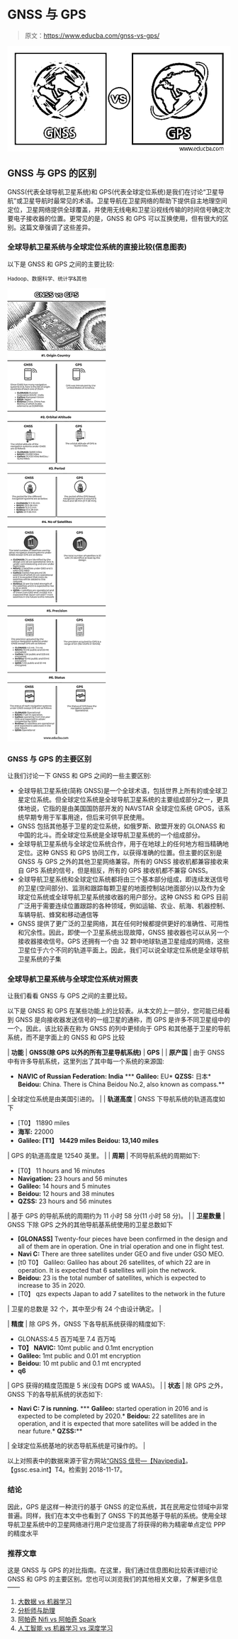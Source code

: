 # GNSS 与 GPS

> 原文：<https://www.educba.com/gnss-vs-gps/>

![GNSS-vs-GPS](img/4694afe9592ac4b522727edf379c8254.png)



## GNSS 与 GPS 的区别

GNSS(代表全球导航卫星系统)和 GPS(代表全球定位系统)是我们在讨论“卫星导航”或卫星导航时最常见的术语。卫星导航在卫星网络的帮助下提供自主地理空间定位，卫星网络提供全球覆盖，并使用无线电和卫星沿视线传输的时间信号确定次要电子接收器的位置。更常见的是，GNSS 和 GPS 可以互换使用，但有很大的区别。这篇文章强调了这些差异。

### 全球导航卫星系统与全球定位系统的直接比较(信息图表)

以下是 GNSS 和 GPS 之间的主要比较:

<small>Hadoop、数据科学、统计学&其他</small>

![GNSS-vs-GPS-info](img/97ff355453b3567030df502dba371418.png)



### GNSS 与 GPS 的主要区别

让我们讨论一下 GNSS 和 GPS 之间的一些主要区别:

*   全球导航卫星系统(简称 GNSS)是一个全球术语，包括世界上所有的或全球卫星定位系统。但全球定位系统是全球导航卫星系统的主要组成部分之一，更具体地说，它指的是由美国国防部开发的 NAVSTAR 全球定位系统 GPOS，该系统早期专用于军事用途，但后来可供平民使用。
*   GNSS 包括其他基于卫星的定位系统，如俄罗斯、欧盟开发的 GLONASS 和中国的北斗。而全球定位系统是全球导航卫星系统的一个组成部分。
*   全球导航卫星系统与全球定位系统合作，用于在地球上的任何地方相当精确地定位。这种 GNSS 和 GPS 协同工作，以获得准确的位置。但主要的区别是 GNSS 与 GPS 之外的其他卫星网络兼容。所有的 GNSS 接收机都兼容接收来自 GPS 系统的信号，但是相反，所有的 GPS 接收机都不兼容 GNSS。
*   全球导航卫星系统和全球定位系统都将由三个基本部分组成，即连续发送信号的卫星(空间部分)、监测和跟踪每颗卫星的地面控制站(地面部分)以及作为全球定位系统或全球导航卫星系统接收器的用户部分。这种 GNSS 和 GPS 目前广泛用于需要连续位置跟踪的各种领域，例如运输、农业、航海、机器控制、车辆导航、蜂窝和移动通信等
*   GNSS 提供了更广泛的卫星网络，其在任何时候都提供更好的准确性、可用性和冗余性。因此，即使一个卫星系统出现故障，GNSS 接收器也可以从另一个接收器接收信号。GPS 还拥有一个由 32 颗中地球轨道卫星组成的网络，这些卫星位于六个不同的轨道平面上。因此，我们可以说全球定位系统是全球导航卫星系统的子集

### 全球导航卫星系统与全球定位系统对照表

让我们看看 GNSS 与 GPS 之间的主要比较。

以下是 GNSS 和 GPS 在某些功能上的比较表。从本文的上一部分，您可能已经看到 GNSS 是向接收器发送信号的一组卫星的通称，而 GPS 是许多不同卫星组中的一个。因此，该比较表在称为 GNSS 的列中更倾向于 GPS 和其他基于卫星的导航系统，而不是字面上的 GNSS 和 GPS 比较

| **功能** | **GNSS(除 GPS 以外的所有卫星导航系统)** | **GPS** |
| **原产国** | 由于 GNSS 中有许多导航系统，这里列出了其中每一个系统的来源国:

*   **NAVIC of Russian Federation: India**
***   **Galileo:** EU*   **QZSS:** 日本*   **Beidou:** China. There is China Beidou No.2, also known as compass.**

 | 全球定位系统是由美国引进的。 |
| **轨道高度** | GNSS 下导航系统的轨道高度如下

*   [T0】 11890 miles
*   **海军:** 22000
*   **Galileo: [T1】 14429 miles Beidou: 13,140 miles**

 | GPS 的轨道高度是 12540 英里。 |
| **周期** | 不同导航系统的周期如下:

*   [T0】 11 hours and 16 minutes
*   **Navigation:** 23 hours and 56 minutes
*   **Galileo:** 14 hours and 5 minutes
*   **Beidou:** 12 hours and 38 minutes
*   **QZSS:** 23 hours and 56 minutes

 | 基于 GPS 的导航系统的周期约为 11 小时 58 分(11 小时 58 分)。 |
| **卫星数量** | GNSS 下除 GPS 之外的其他导航基系统使用的卫星总数如下

*   **[GLONASS]** Twenty-four pieces have been confirmed in the design and all of them are in operation. One in trial operation and one in flight test.
*   **Navi C:** There are three satellites under GEO and five under GSO MEO.
*   [t0 T0】 Galileo: Galileo has about 26 satellites, of which 22 are in operation. It is expected that 6 satellites will join the network.
*   **Beidou:** 23 is the total number of satellites, which is expected to increase to 35 in 2020.
*   [T0】 qzs expects Japan to add 7 satellites to the network in the future

 | 卫星的总数是 32 个，其中至少有 24 个由设计确定。 |

| **精度** | 除 GPS 外，GNSS 下各导航系统获得的精度如下:

*   GLONASS:4.5 百万吨至 7.4 百万吨
*   **T0】 NAVIC:** 10mt public and 0.1mt encryption
*   **Galileo:** 1mt public and 0.01 mt encryption
*   **Beidou:** 10 mt public and 0.1 mt encrypted
*   **q6**

 | GPS 获得的精度范围是 5 米(没有 DGPS 或 WAAS)。 |
| **状态** | 除 GPS 之外，GNSS 下的各导航系统的状态如下:

*   ****Navi C:** 7 is running.**
***   **Galileo:** started operation in 2016 and is expected to be completed by 2020.*   **Beidou:** 22 satellites are in operation, and it is expected that more satellites will be added in the near future.*   **QZSS:****

 | 全球定位系统基地的状态导航系统是可操作的。 |

以上对照表中的数据来源于官方网站[“GNSS 信号—](https://gssc.esa.int/navipedia/index.php/GNSS_signal)[【Navipedia】](https://gssc.esa.int/navipedia/index.php/GNSS_signal)。【gssc.esa.int】T4。检索到 2018-11-17。

### 结论

因此，GPS 是这样一种流行的基于 GNSS 的定位系统，其在民用定位领域中非常普遍。同样，我们在本文中也看到了 GNSS 下的其他基于导航的系统。使用全球导航卫星系统中的卫星网络进行用户定位提高了将获得的称为精密单点定位 PPP 的精度水平

### 推荐文章

这是 GNSS 与 GPS 的对比指南。在这里，我们通过信息图和比较表详细讨论 GNSS 和 GPS 的主要区别。您也可以浏览我们的其他相关文章，了解更多信息——

1.  [大数据 vs 机器学习](https://www.educba.com/big-data-vs-machine-learning/)
2.  [分析师与助理](https://www.educba.com/analyst-vs-associate/)
3.  [阿帕奇 Nifi vs 阿帕奇 Spark](https://www.educba.com/apache-nifi-vs-apache-spark/)
4.  [人工智能 vs 机器学习 vs 深度学习](https://www.educba.com/artificial-intelligence-vs-machine-learning-vs-deep-learning/)





